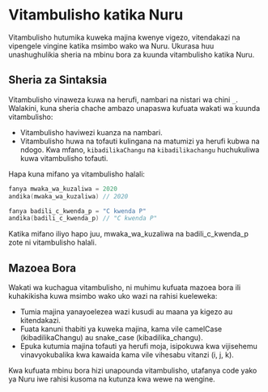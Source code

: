 # Vitambulisho katika Nuru

Vitambulisho hutumika kuweka majina kwenye vigezo, vitendakazi na vipengele vingine katika msimbo wako wa Nuru. Ukurasa huu unashughulikia sheria na mbinu bora za kuunda vitambulisho katika Nuru.

## Sheria za Sintaksia

Vitambulisho vinaweza kuwa na herufi, nambari na nistari wa chini `_`. Walakini, kuna sheria chache ambazo unapaswa kufuata wakati wa kuunda vitambulisho:

- Vitambulisho haviwezi kuanza na nambari.
- Vitambulisho huwa na tofauti kulingana na matumizi ya herufi kubwa na ndogo. Kwa mfano, `kibadilikaChangu` na `kibadilikachangu` huchukuliwa kuwa vitambulisho tofauti.

Hapa kuna mifano ya vitambulisho halali:

```go
fanya mwaka_wa_kuzaliwa = 2020
andika(mwaka_wa_kuzaliwa) // 2020

fanya badili_c_kwenda_p = "C kwenda P"
andika(badili_c_kwenda_p) // "C kwenda P"
```

Katika mifano iliyo hapo juu, mwaka_wa_kuzaliwa na badili_c_kwenda_p zote ni vitambulisho halali.

## Mazoea Bora

Wakati wa kuchagua vitambulisho, ni muhimu kufuata mazoea bora ili kuhakikisha kuwa msimbo wako uko wazi na rahisi kueleweka:

- Tumia majina yanayoelezea wazi kusudi au maana ya kigezo au kitendakazi.
- Fuata kanuni thabiti ya kuweka majina, kama vile camelCase (kibadilikaChangu) au snake_case (kibadilika_changu).
- Epuka kutumia majina tofauti ya herufi moja, isipokuwa kwa vijisehemu vinavyokubalika kwa kawaida kama vile vihesabu vitanzi (i, j, k).

Kwa kufuata mbinu bora hizi unapounda vitambulisho, utafanya code yako ya Nuru iwe rahisi kusoma na kutunza kwa wewe na wengine.
